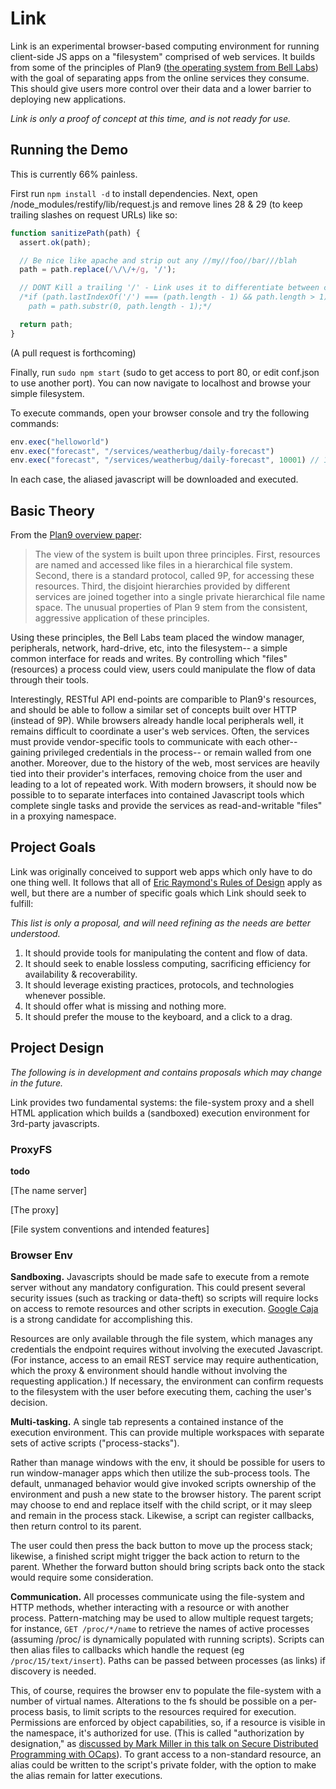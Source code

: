 Link
====

Link is an experimental browser-based computing environment for running client-side JS apps on a
"filesystem" comprised of web services. It builds from some of the principles of Plan9
([the operating system from Bell Labs](http://plan9.bell-labs.com/plan9/)) with the
goal of separating apps from the online services they consume. This should give users more control
over their data and a lower barrier to deploying new applications.

*Link is only a proof of concept at this time, and is not ready for use.*

## Running the Demo

This is currently 66% painless.

First run ```npm install -d``` to install dependencies. Next, open /node_modules/restify/lib/request.js
and remove lines 28 & 29 (to keep trailing slashes on request URLs) like so:

```javascript
function sanitizePath(path) {
  assert.ok(path);

  // Be nice like apache and strip out any //my//foo//bar///blah
  path = path.replace(/\/\/+/g, '/');

  // DONT Kill a trailing '/' - Link uses it to differentiate between collections and elements
  /*if (path.lastIndexOf('/') === (path.length - 1) && path.length > 1)
    path = path.substr(0, path.length - 1);*/

  return path;
}
```

(A pull request is forthcoming)

Finally, run ```sudo npm start``` (sudo to get access to port 80, or edit conf.json to use another port).
You can now navigate to localhost and browse your simple filesystem.

To execute commands, open your browser console and try the following commands:

```javascript
env.exec("helloworld")
env.exec("forecast", "/services/weatherbug/daily-forecast")
env.exec("forecast", "/services/weatherbug/daily-forecast", 10001) // 10001 = any zipcode you like
```

In each case, the aliased javascript will be downloaded and executed.

## Basic Theory

From the [Plan9 overview paper](http://plan9.bell-labs.com/sys/doc/9.html):

 > The view of the system is built upon three principles. First, resources are named and accessed like
 > files in a hierarchical file system. Second, there is a standard protocol, called 9P, for accessing
 > these resources. Third, the disjoint hierarchies provided by different services are joined together
 > into a single private hierarchical file name space. The unusual properties of Plan 9 stem from the
 > consistent, aggressive application of these principles.
 
Using these principles, the Bell Labs team placed the window manager, peripherals, network, hard-drive,
etc, into the filesystem-- a simple common interface for reads and writes. By controlling which "files"
(resources) a process could view, users could manipulate the flow of data through their tools.

Interestingly, RESTful API end-points are comparible to Plan9's resources, and should be able to follow
a similar set of concepts built over HTTP (instead of 9P). While browsers already handle local peripherals
well, it remains difficult to coordinate a user's web services. Often, the services must provide vendor-specific
tools to communicate with each other-- gaining privileged credentials in the process-- or remain walled
from one another. Moreover, due to the history of the web, most services are heavily tied into their
provider's interfaces, removing choice from the user and leading to a lot of repeated work. With modern
browsers, it should now be possible to to separate interfaces into contained Javascript tools which
complete single tasks and provide the services as read-and-writable "files" in a proxying namespace.

## Project Goals

Link was originally conceived to support web apps which only have to do one thing well. It follows that
all of [Eric Raymond's Rules of Design](http://en.wikipedia.org/wiki/Unix_philosophy) apply as well, but
there are a number of specific goals which Link should seek to fulfill:

*This list is only a proposal, and will need refining as the needs are better understood.*

 1. It should provide tools for manipulating the content and flow of data.
 2. It should seek to enable lossless computing, sacrificing efficiency for availability & recoverability.
 3. It should leverage existing practices, protocols, and technologies whenever possible.
 4. It should offer what is missing and nothing more.
 4. It should prefer the mouse to the keyboard, and a click to a drag.

## Project Design

*The following is in development and contains proposals which may change in the future.*

Link provides two fundamental systems: the file-system proxy and a shell HTML application
which builds a (sandboxed) execution environment for 3rd-party javascripts.

### ProxyFS

**todo**

[The name server]

[The proxy]

[File system conventions and intended features]

### Browser Env

**Sandboxing.** Javascripts should be made safe to execute from a remote server without any mandatory
configuration. This could present several security issues (such as tracking or data-theft) so scripts
will require locks on access to remote resources and other scripts in execution. [Google Caja](http://code.google.com/p/google-caja/)
is a strong candidate for accomplishing this.

Resources are only available through the file system, which manages any credentials the endpoint
requires without involving the executed Javascript. (For instance, access to an email REST service may
require authentication, which the proxy & environment should handle without involving the requesting
application.) If necessary, the environment can confirm requests to the filesystem with the user
before executing them, caching the user's decision.

**Multi-tasking.** A single tab represents a contained instance of the execution environment.
This can provide multiple workspaces with separate sets of active scripts ("process-stacks").

Rather than manage windows with the env, it should be possible for users to run window-manager
apps which then utilize the sub-process tools. The default, unmanaged behavior would give invoked scripts
ownership of the environment and push a new state to the browser history. The parent script may choose
to end and replace itself with the child script, or it may sleep and remain in the process stack. Likewise, a
script can register callbacks, then return control to its parent.

The user could then press the back button to move up the process stack; likewise, a finished script might trigger
the back action to return to the parent. Whether the forward button should bring scripts back onto the stack
would require some consideration.

**Communication.** All processes communicate using the file-system and HTTP methods, whether interacting
with a resource or with another process. Pattern-matching may be used to allow multiple request targets; for
instance, ```GET /proc/*/name``` to retrieve the names of active processes (assuming /proc/ is dynamically
populated with running scripts). Scripts can then alias files to callbacks which handle the request (eg
```/proc/15/text/insert```). Paths can be passed between processes (as links) if discovery is needed.

This, of course, requires the browser env to populate the file-system with a number of virtual names. Alterations
to the fs should be possible on a per-process basis, to limit scripts to the resources required for execution.
Permissions are enforced by object capabilities, so, if a resource is visible in the namespace, it's authorized
for use. (This is called "authorization by designation," as [discussed by Mark Miller in this talk on Secure
Distributed Programming with OCaps](http://www.youtube.com/watch?v=w9hHHvhZ_HY&feature=related)). To grant access
to a non-standard resource, an alias could be written to the script's private folder, with the option to make
the alias remain for latter executions.

